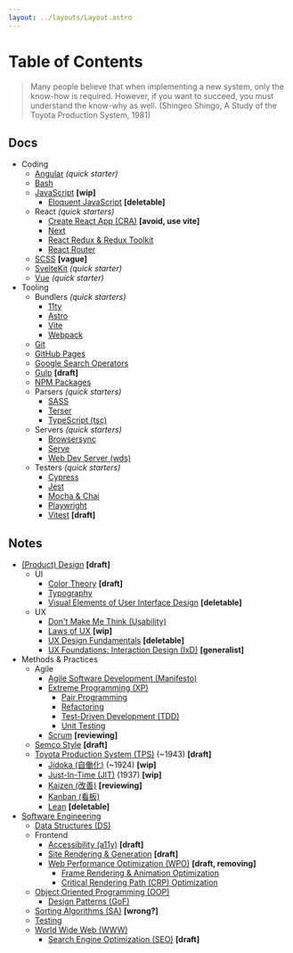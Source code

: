```yaml
---
layout: ../layouts/Layout.astro
---
```

# Table of Contents

>Many people believe that when implementing a new system, only the know-how is required. However, if you want to succeed, you must understand the know-why as well. (Shingeo Shingo, A Study of the Toyota Production System, 1981)

## Docs

- Coding
  - [Angular](docs/coding/angular/) *(quick starter)*
  - [Bash](docs/coding/bash/)
  - [JavaScript](docs/coding/js/) **[wip]**
    - [Eloquent JavaScript](docs/coding/js/eloquent-js/) **[deletable]**
  - React *(quick starters)*
    - [Create React App (CRA)](docs/coding/react/cra/) **[avoid, use vite]**
    - [Next](docs/coding/react/next/)
    - [React Redux & Redux Toolkit](docs/coding/react/react-redux-toolkit/)
    - [React Router](docs/coding/react/react-router/)
  - [SCSS](docs/coding/scss/) **[vague]**
  - [SvelteKit](docs/coding/sveltekit/) *(quick starter)*
  - [Vue](docs/coding/vue/) *(quick starter)*
- Tooling
  - Bundlers *(quick starters)*
    - [11ty](docs/tooling/11ty/)
    - [Astro](docs/tooling/astro/)
    <!-- - [Jekyll](docs/tooling/jekyll/) -->
    - [Vite](docs/tooling/vite/)
    - [Webpack](docs/tooling/webpack/)
  - [Git](docs/tooling/git/)
  - [GitHub Pages](docs/tooling/github-pages/)
  - [Google Search Operators](docs/tooling/google-search-operators/)
  - [Gulp](docs/tooling/gulp/) **[draft]**
  - [NPM Packages](docs/tooling/npm/)
  - Parsers *(quick starters)*
    - [SASS](docs/tooling/sass/)
    - [Terser](docs/tooling/terser/)
    - [TypeScript (tsc)](docs/tooling/ts/)
   <!-- - Poppler[](docs/tooling/poppler/) **[pre-draft]** -->
  - Servers *(quick starters)*
    - [Browsersync](docs/tooling/browsersync/)
    - [Serve](docs/tooling/serve/)
    - [Web Dev Server (wds)](docs/tooling/wds/)
  - Testers *(quick starters)*
    - [Cypress](docs/tooling/cypress/)
    - [Jest](docs/tooling/jest/)
    - [Mocha & Chai](docs/tooling/mocha-chai/)
    - [Playwright](docs/tooling/playwright/)
    - [Vitest](docs/tooling/vitest/) **[draft]**

## Notes

- [(Product) Design](notes/design/) **[draft]**
  - UI
    <!-- - Atomic Design[](notes/ui/atomic-design/) **[pre-draft]** -->
    - [Color Theory](notes/ui/color/) **[draft]**
    - [Typography](notes/ui/typography/)
    <!-- - Data Visualization[](notes/ui/data-visualization/) **[pre-draft]** -->
    - [Visual Elements of User Interface Design](notes/ui/visual-elements-of-ui-design/) **[deletable]**
  - UX
    - [Don't Make Me Think (Usability)](notes/ux/dont-make-me-think/)
    - [Laws of UX](notes/ux/laws-of-ux/) **[wip]**
    - [UX Design Fundamentals](notes/ux/ux-design-fundamentals/) **[deletable]**
    - [UX Foundations: Interaction Design (IxD)](notes/ux/ux-foundations-ixd/) **[generalist]**
- Methods & Practices
  - Agile[](notes/method/agile/)
    - [Agile Software Development (Manifesto)](notes/method/agile/agile-software-development/)
    - [Extreme Programming (XP)](notes/method/agile/xp/)
      - [Pair Programming](notes/method/agile/xp/pair-programming/)
      - [Refactoring](notes/method/agile/xp/refactoring/)
      - [Test-Driven Development (TDD)](notes/method/agile/xp/tdd/)
      - [Unit Testing](notes/method/agile/xp/unit-testing/)
    - [Scrum](notes/method/agile/scrum/) **[reviewing]**
  <!-- - [Design Thinking](notes/method/design-thinking/) **[pre-draft]** -->
  - [Semco Style](notes/method/semco-style/) **[draft]**
  - [Toyota Production System (TPS)](notes/method/tps/) (~1943) **[draft]**
    - [Jidoka (自働化)](notes/method/tps/jidoka/) (~1924) **[wip]**
    - [Just-In-Time (JIT)](notes/method/tps/just-in-time/) (1937) **[wip]**
    - [Kaizen (改善)](notes/method/tps/kaizen/) **[reviewing]**
    - [Kanban (看板)](notes/method/tps/kanban/)
    - [Lean](notes/method/tps/lean/) **[deletable]**
- [Software Engineering](notes/se/)
   <!-- - Architectural Patterns[](notes/se/architecure-patterns/) **[pre-draft]** -->
  - [Data Structures (DS)](notes/se/data-structures/)
  - Frontend
    - [Accessibility (a11y)](notes/se/frontend/accessibility/) **[draft]**
    - [Site Rendering & Generation](notes/se/frontend/site-rendering-and-generation/) **[draft]**
    - [Web Performance Optimization (WPO)](notes/se/frontend/wpo/) **[draft, removing]**
      - [Frame Rendering & Animation Optimization](notes/se/frontend/wpo/rendering-and-animation-optimization/)
      - [Critical Rendering Path (CRP) Optimization](notes/se/frontend/wpo/crp-optimization/)
  - [Object Oriented Programming (OOP)](notes/se/oop/)
    - [Design Patterns (GoF)](notes/se/oop/design-patterns/)
  - [Sorting Algorithms (SA)](notes/se/sorting-algorithms/) **[wrong?]**
  - [Testing](notes/se/testing/)
      <!-- - [A/B Testing](notes/se/testing/ab/) **[pre-draft]** -->
  - [World Wide Web (WWW)](notes/se/www/)
    - [Search Engine Optimization (SEO)](notes/se/www/seo/) **[draft]**
